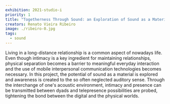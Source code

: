 ```yaml
---
exhibition: 2021-studio-i
priority: 1
title: "Togetherness Through Sound: an Exploration of Sound as a Material"
creators: Renato Vieira Ribeiro
image: ./ribeiro-0.jpg
tags:
  - sound
---
```


Living in a long-distance relationship is a common aspect of nowadays life. Even though intimacy is a key ingredient for maintaining relationships, physical separation becomes a barrier to meaningful everyday interaction and the use of mobile interpersonal communication technologies becomes necessary. In this project, the potential of sound as a material is explored and awareness is created to the so often neglected auditory sense. Through the interchange of one's acoustic environment, intimacy and presence can be transmitted between dyads and telepresence possibilities are probed, tightening the bond between the digital and the physical worlds.
